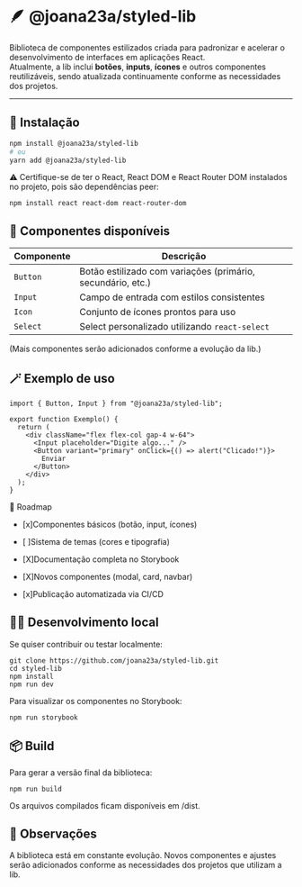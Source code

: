 # 🪶 @joana23a/styled-lib

Biblioteca de componentes estilizados criada para padronizar e acelerar o desenvolvimento de interfaces em aplicações React.  
Atualmente, a lib inclui **botões**, **inputs**, **ícones** e outros componentes reutilizáveis, sendo atualizada continuamente conforme as necessidades dos projetos.

---

## 🚀 Instalação

```bash
npm install @joana23a/styled-lib
# ou
yarn add @joana23a/styled-lib
```

⚠️ Certifique-se de ter o React, React DOM e React Router DOM instalados no projeto, pois são dependências peer:
```
npm install react react-dom react-router-dom

```

## 🧩 Componentes disponíveis
| Componente | Descrição                                                   |
| ---------- | ----------------------------------------------------------- |
| `Button`   | Botão estilizado com variações (primário, secundário, etc.) |
| `Input`    | Campo de entrada com estilos consistentes                   |
| `Icon`     | Conjunto de ícones prontos para uso                         |
| `Select`   | Select personalizado utilizando `react-select`              |

(Mais componentes serão adicionados conforme a evolução da lib.)

## 🪄 Exemplo de uso
```
import { Button, Input } from "@joana23a/styled-lib";

export function Exemplo() {
  return (
    <div className="flex flex-col gap-4 w-64">
      <Input placeholder="Digite algo..." />
      <Button variant="primary" onClick={() => alert("Clicado!")}>
        Enviar
      </Button>
    </div>
  );
}

```
🧭 Roadmap

  - [x]Componentes básicos (botão, input, ícones)

  - [ ]Sistema de temas (cores e tipografia)

  - [X]Documentação completa no Storybook

  - [X]Novos componentes (modal, card, navbar)

  - [x]Publicação automatizada via CI/CD

## 🧑‍💻 Desenvolvimento local

Se quiser contribuir ou testar localmente:
```
git clone https://github.com/joana23a/styled-lib.git
cd styled-lib
npm install
npm run dev
```

Para visualizar os componentes no Storybook:
```
npm run storybook
```

## 📦 Build

Para gerar a versão final da biblioteca:
```
npm run build

```
Os arquivos compilados ficam disponíveis em /dist.

## 🌱 Observações
A biblioteca está em constante evolução.
Novos componentes e ajustes serão adicionados conforme as necessidades dos projetos que utilizam a lib.
